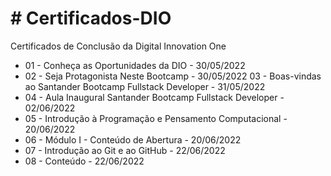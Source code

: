 # # Certificados-DIO

Certificados de Conclusão da Digital Innovation One

- 01 - Conheça as Oportunidades da DIO - 30/05/2022
- 02 - Seja Protagonista Neste Bootcamp - 30/05/2022
  03 - Boas-vindas ao Santander Bootcamp Fullstack Developer - 31/05/2022
- 04 - Aula Inaugural Santander Bootcamp Fullstack Developer - 02/06/2022
- 05 - Introdução à Programação e Pensamento Computacional - 20/06/2022
- 06 - Módulo I - Conteúdo de Abertura - 20/06/2022
- 07 - Introdução ao Git e ao GitHub - 22/06/2022
- 08 - Conteúdo - 22/06/2022
